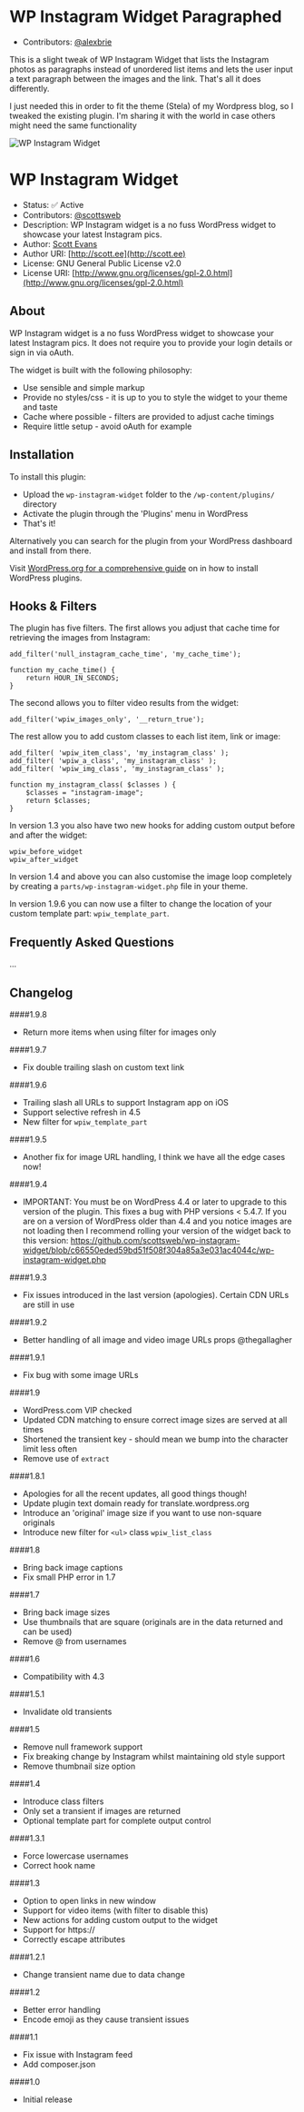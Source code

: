 # WP Instagram Widget Paragraphed
* Contributors: [@alexbrie](http://twitter.com/alexbrie)

This is a slight tweak of WP Instagram Widget that lists the Instagram photos as paragraphs instead of unordered list items and lets the user input a text paragraph between the images and the link.
That's all it does differently.

I just needed this in order to fit the theme (Stela) of my Wordpress blog, so I tweaked the existing plugin. I'm sharing it with the world in case others might need the same functionality



![WP Instagram Widget](http://cloud.scott.ee/images/wp-instagram-widget.png)

# WP Instagram Widget

* Status: ✅ Active
* Contributors: [@scottsweb](http://twitter.com/scottsweb)
* Description: WP Instagram widget is a no fuss WordPress widget to showcase your latest Instagram pics.
* Author: [Scott Evans](http://scott.ee)
* Author URI: [http://scott.ee](http://scott.ee)
* License: GNU General Public License v2.0
* License URI: [http://www.gnu.org/licenses/gpl-2.0.html](http://www.gnu.org/licenses/gpl-2.0.html)

## About

WP Instagram widget is a no fuss WordPress widget to showcase your latest Instagram pics. It does not require you to provide your login details or sign in via oAuth.

The widget is built with the following philosophy:

* Use sensible and simple markup
* Provide no styles/css - it is up to you to style the widget to your theme and taste
* Cache where possible - filters are provided to adjust cache timings
* Require little setup - avoid oAuth for example

## Installation

To install this plugin:

* Upload the `wp-instagram-widget` folder to the `/wp-content/plugins/` directory
* Activate the plugin through the 'Plugins' menu in WordPress
* That's it!

Alternatively you can search for the plugin from your WordPress dashboard and install from there.

Visit [WordPress.org for a comprehensive guide](http://codex.wordpress.org/Managing_Plugins#Manual_Plugin_Installation) on in how to install WordPress plugins.

## Hooks & Filters

The plugin has five filters. The first allows you adjust that cache time for retrieving the images from Instagram:

```
add_filter('null_instagram_cache_time', 'my_cache_time');

function my_cache_time() {
	return HOUR_IN_SECONDS;
}
```

The second allows you to filter video results from the widget:

```
add_filter('wpiw_images_only', '__return_true');
```

The rest allow you to add custom classes to each list item, link or image:

```
add_filter( 'wpiw_item_class', 'my_instagram_class' );
add_filter( 'wpiw_a_class', 'my_instagram_class' );
add_filter( 'wpiw_img_class', 'my_instagram_class' );

function my_instagram_class( $classes ) {
	$classes = "instagram-image";
	return $classes;
}
```

In version 1.3 you also have two new hooks for adding custom output before and after the widget:

```
wpiw_before_widget
wpiw_after_widget
```

In version 1.4 and above you can also customise the image loop completely by creating a `parts/wp-instagram-widget.php` file in your theme.

In version 1.9.6 you can now use a filter to change the location of your custom template part: `wpiw_template_part`.

## Frequently Asked Questions

...

## Changelog

####1.9.8
* Return more items when using filter for images only

####1.9.7
* Fix double trailing slash on custom text link

####1.9.6
* Trailing slash all URLs to support Instagram app on iOS
* Support selective refresh in 4.5
* New filter for `wpiw_template_part`

####1.9.5
* Another fix for image URL handling, I think we have all the edge cases now!

####1.9.4
* IMPORTANT: You must be on WordPress 4.4 or later to upgrade to this version of the plugin. This fixes a bug with PHP versions < 5.4.7. If you are on a version of WordPress older than 4.4 and you notice images are not loading then I recommend rolling your version of the widget back to this version: https://github.com/scottsweb/wp-instagram-widget/blob/c66550eded59bd51f508f304a85a3e031ac4044c/wp-instagram-widget.php

####1.9.3
* Fix issues introduced in the last version (apologies). Certain CDN URLs are still in use

####1.9.2
* Better handling of all image and video image URLs props @thegallagher

####1.9.1
* Fix bug with some image URLs

####1.9
* WordPress.com VIP checked
* Updated CDN matching to ensure correct image sizes are served at all times
* Shortened the transient key - should mean we bump into the character limit less often
* Remove use of `extract`

####1.8.1
* Apologies for all the recent updates, all good things though!
* Update plugin text domain ready for translate.wordpress.org
* Introduce an 'original' image size if you want to use non-square originals
* Introduce new filter for `<ul>` class `wpiw_list_class`

####1.8
* Bring back image captions
* Fix small PHP error in 1.7

####1.7
* Bring back image sizes
* Use thumbnails that are square (originals are in the data returned and can be used)
* Remove @ from usernames

####1.6
* Compatibility with 4.3

####1.5.1
* Invalidate old transients

####1.5
* Remove null framework support
* Fix breaking change by Instagram whilst maintaining old style support
* Remove thumbnail size option

####1.4
* Introduce class filters
* Only set a transient if images are returned
* Optional template part for complete output control

####1.3.1
* Force lowercase usernames
* Correct hook name

####1.3
* Option to open links in new window
* Support for video items (with filter to disable this)
* New actions for adding custom output to the widget
* Support for https://
* Correctly escape attributes

####1.2.1
* Change transient name due to data change

####1.2
* Better error handling
* Encode emoji as they cause transient issues

####1.1
* Fix issue with Instagram feed
* Add composer.json

####1.0
* Initial release
